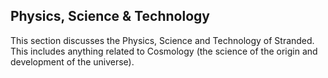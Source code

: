 ## Physics, Science & Technology

This section discusses the Physics, Science and Technology of Stranded. This includes anything related to Cosmology (the science of the origin and development of the universe).

<!--

### Science & Technology -->

